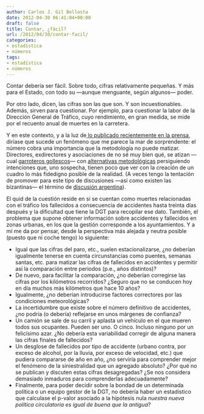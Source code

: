 ```yaml
---
author: Carlos J. Gil Bellosta
date: 2012-04-30 06:41:04+00:00
draft: false
title: Contar, ¿fácil?
url: /2012/04/30/contar-facil/
categories:
- estadística
- números
tags:
- estadística
- números
---
```


Contar debería ser fácil. Sobre todo, cifras relativamente pequeñas. Y más para el Estado, con todo su —aunque menguante, según algunos— poder.

Por otro lado, dicen, las cifras son las que son. Y son incuestionables. Además, sirven para cuestionar. Por ejemplo, para cuestionar la labor de la Dirección General de Tráfico, cuyo rendimiento, en gran medida, se mide por el recuento anual de muertes en la carretera.

Y en este contexto, y a la luz de[ lo publicado recientemente en la prensa](http://politica.elpais.com/politica/2012/03/09/actualidad/1331315797_121059.html), diríase que sucede un fenómeno que me parece la mar de sorprendente: el número cobra una importancia que la metodología no puede matizar. Directores, exdirectores y asociaciones de no sé muy bien qué, se atizan —cual [garroteros gollescos](http://es.wikipedia.org/wiki/Duelo_a_garrotazos)— con [alternativas metodológicas](http://politica.elpais.com/politica/2012/04/27/actualidad/1335541418_925227.html) persiguiendo intenciones que, uno sospecha, tienen poco que ver con la creación de un cuadro lo más fidedigno posible de la realidad. (A veces tengo la tentación de promover para este tipo de discusiones —así como existen las bizantinas— el término de [discusión argentina](http://www.datanalytics.com/2012/02/27/desconfianza-en-la-estadistica-publica-argentina/)).

El quid de la cuestión reside en si se cuentan como muertes relacionadas con el tráfico los fallecidos a consecuencia de accidentes hasta treinta días después y la dificultad que tiene la DGT para recopilar ese dato. También, el problema que supone obtener información sobre accidentes y fallecidos en zonas urbanas, en los que la gestión corresponde a los ayuntamientos. Y a mí me da por pensar, desde la perspectiva más alejada y neutra posible (puesto que ni coche tengo) lo siguiente:

* Igual que las cifras del paro, etc., suelen estacionalizarse, ¿no deberían igualmente tenerse en cuenta circunstancias como puentes, semanas santas, etc. para matizar las cifras de fallecidos en accidentes y permitir así la comparación entre periodos (p.e., años distintos)?
* De nuevo, para facilitar la comparación, ¿no deberían corregirse las cifras por los kilómetros recorridos? ¿Seguro que no se conducen hoy en día muchos más kilómetros que hace 10 años?
* Igualmente, ¿no deberían introducirse factores correctores por las condiciones meteorológicas?
* La incertidumbre que existe sobre el número definitivo de accidentes, ¿no podría (o debería) reflejarse en unos márgenes de confianza?
* Un camión se sale de su carril y aplasta un vehículo en el que mueren todos sus ocupantes. Pueden ser uno. O cinco. Incluso ninguno por un felicísimo azar. ¿No debería esta variabilidad corregir de alguna manera las cifras finales de fallecidos?
* Un desglose de fallecidos por tipo de accidente (urbano contra, por exceso de alcohol, por la lluvia, por exceso de velocidad, etc.) que pudiera compararse de año en año, ¿no serviría para comprender mejor el fenómeno de la siniestralidad que un agregado absoluto? ¿Por qué no se publican y discuten estas cifras desagregadas? ¿Se nos considera demasiado inmaduros para comprenderlas adecuadamente?
* Finalmente, para poder decidir sobre la bondad de un determinada política o un equipo gestor de la DGT, no debería haber un estadístico que calculase el p-valor asociado a la hipótesis nula _nuestra nueva política circulatoria es igual de buena que la antigua_?

